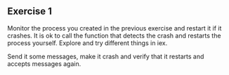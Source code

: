## Exercise 1

Monitor the process you created in the previous exercise and restart it if it
crashes.  It is ok to call the function that detects the crash and restarts the
process yourself.  Explore and try different things in iex.

Send it some messages, make it crash and verify that it restarts and accepts
messages again.
